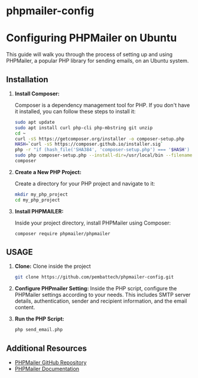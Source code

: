 # phpmailer-config

# Configuring PHPMailer on Ubuntu

This guide will walk you through the process of setting up and using PHPMailer, a popular PHP library for sending emails, on an Ubuntu system.


## Installation

1. **Install Composer:**

   Composer is a dependency management tool for PHP. If you don't have it installed, you can follow these steps to install it:

   ```bash
   sudo apt update
   sudo apt install curl php-cli php-mbstring git unzip
   cd ~
   curl -sS https://getcomposer.org/installer -o composer-setup.php
   HASH=`curl -sS https://composer.github.io/installer.sig`
   php -r "if (hash_file('SHA384', 'composer-setup.php') === '$HASH') { echo 'Installer verified'; } else { echo 'Installer corrupt'; unlink('composer-setup.php'); } echo PHP_EOL;"
   sudo php composer-setup.php --install-dir=/usr/local/bin --filename=composer
   composer

2. **Create a New PHP Project:**

    Create a directory for your PHP project and navigate to it:
    ```bash
    mkdir my_php_project
    cd my_php_project

3. **Install PHPMAILER:**

    Inside your project directory, install PHPMailer using Composer:
    ```bash
    composer require phpmailer/phpmailer

## USAGE

1. **Clone:**
    Clone inside the project
    ```bash
    git clone https://github.com/pembattech/phpmailer-config.git

2. **Configure PHPmailer Setting:**
    Inside the PHP script, configure the PHPMailer settings according to your needs. This includes SMTP server details, authentication, sender and recipient information, and the email content.

3. **Run the PHP Script:**
    ```bash
    php send_email.php
## Additional Resources

- [PHPMailer GitHub Repository](https://github.com/PHPMailer/PHPMailer)
- [PHPMailer Documentation](https://github.com/PHPMailer/PHPMailer/wiki)
